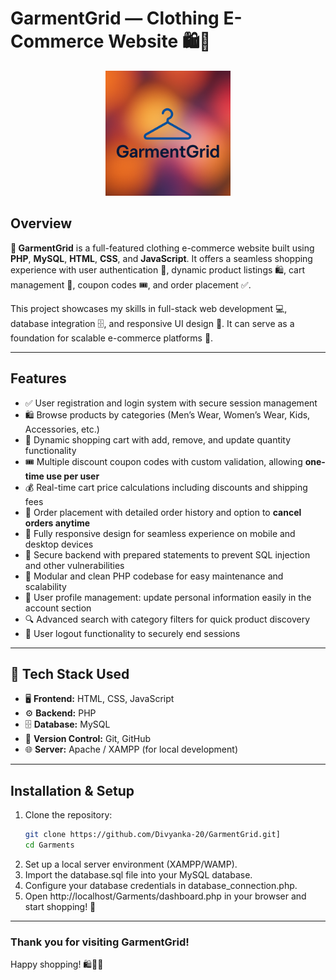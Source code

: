 # GarmentGrid — Clothing E-Commerce Website 🛍️👕

<p align="center">
  <img src="https://github.com/Divyanka-20/GarmentGrid/raw/main/assets/logo.png" alt="GarmentGrid Logo" width="200" height="200" />
</p>

## Overview

**👗 GarmentGrid** is a full-featured clothing e-commerce website built using **PHP**, **MySQL**, **HTML**, **CSS**, and **JavaScript**. It offers a seamless shopping experience with user authentication 🔐, dynamic product listings 🛍️, cart management 🛒, coupon codes 🎟️, and order placement ✅.

This project showcases my skills in full-stack web development 💻, database integration 🗄️, and responsive UI design 📱. It can serve as a foundation for scalable e-commerce platforms 🚀.

---

## Features

- ✅ User registration and login system with secure session management  
- 🛍️ Browse products by categories (Men’s Wear, Women’s Wear, Kids, Accessories, etc.)  
- 🛒 Dynamic shopping cart with add, remove, and update quantity functionality  
- 🎟️ Multiple discount coupon codes with custom validation, allowing **one-time use per user**  
- 💰 Real-time cart price calculations including discounts and shipping fees  
- 📝 Order placement with detailed order history and option to **cancel orders anytime**  
- 📱 Fully responsive design for seamless experience on mobile and desktop devices  
- 🔐 Secure backend with prepared statements to prevent SQL injection and other vulnerabilities  
- 🧩 Modular and clean PHP codebase for easy maintenance and scalability  
- 👤 User profile management: update personal information easily in the account section  
- 🔍 Advanced search with category filters for quick product discovery  
- 🚪 User logout functionality to securely end sessions
  
---

## 🚀 Tech Stack Used

- 🖥️ **Frontend:** HTML, CSS, JavaScript  
- ⚙️ **Backend:** PHP  
- 🗄️ **Database:** MySQL  
- 📂 **Version Control:** Git, GitHub  
- 🌐 **Server:** Apache / XAMPP (for local development)  

---

## Installation & Setup

1. Clone the repository:
   ```bash
   git clone https://github.com/Divyanka-20/GarmentGrid.git]
   cd Garments
2. Set up a local server environment (XAMPP/WAMP).
3. Import the database.sql file into your MySQL database.
4. Configure your database credentials in database_connection.php.
5. Open http://localhost/Garments/dashboard.php in your browser and start shopping! 🎉

---

### Thank you for visiting GarmentGrid! <br>
Happy shopping! 🛍️👗✨
